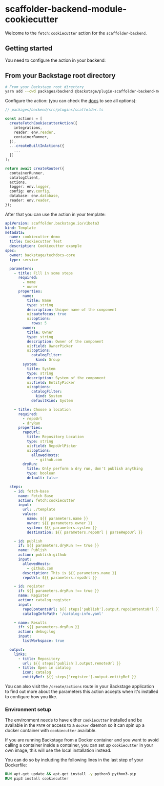 # scaffolder-backend-module-cookiecutter

Welcome to the `fetch:cookiecutter` action for the `scaffolder-backend`.

## Getting started

You need to configure the action in your backend:

## From your Backstage root directory

```bash
# From your Backstage root directory
yarn add --cwd packages/backend @backstage/plugin-scaffolder-backend-module-cookiecutter
```

Configure the action:
(you can check the [docs](https://backstage.io/docs/features/software-templates/writing-custom-actions#registering-custom-actions) to see all options):

```typescript
// packages/backend/src/plugins/scaffolder.ts

const actions = [
  createFetchCookiecutterAction({
    integrations,
    reader: env.reader,
    containerRunner,
  }),
  ...createBuiltInActions({
    ...
  })
];

return await createRouter({
  containerRunner,
  catalogClient,
  actions,
  logger: env.logger,
  config: env.config,
  database: env.database,
  reader: env.reader,
});
```

After that you can use the action in your template:

```yaml
apiVersion: scaffolder.backstage.io/v1beta3
kind: Template
metadata:
  name: cookiecutter-demo
  title: Cookiecutter Test
  description: Cookiecutter example
spec:
  owner: backstage/techdocs-core
  type: service

  parameters:
    - title: Fill in some steps
      required:
        - name
        - owner
      properties:
        name:
          title: Name
          type: string
          description: Unique name of the component
          ui:autofocus: true
          ui:options:
            rows: 5
        owner:
          title: Owner
          type: string
          description: Owner of the component
          ui:field: OwnerPicker
          ui:options:
            catalogFilter:
              kind: Group
        system:
          title: System
          type: string
          description: System of the component
          ui:field: EntityPicker
          ui:options:
            catalogFilter:
              kind: System
            defaultKind: System

    - title: Choose a location
      required:
        - repoUrl
        - dryRun
      properties:
        repoUrl:
          title: Repository Location
          type: string
          ui:field: RepoUrlPicker
          ui:options:
            allowedHosts:
              - github.com
        dryRun:
          title: Only perform a dry run, don't publish anything
          type: boolean
          default: false

  steps:
    - id: fetch-base
      name: Fetch Base
      action: fetch:cookiecutter
      input:
        url: ./template
        values:
          name: ${{ parameters.name }}
          owner: ${{ parameters.owner }}
          system: ${{ parameters.system }}
          destination: ${{ parameters.repoUrl | parseRepoUrl }}

    - id: publish
      if: ${{ parameters.dryRun !== true }}
      name: Publish
      action: publish:github
      input:
        allowedHosts:
          - github.com
        description: This is ${{ parameters.name }}
        repoUrl: ${{ parameters.repoUrl }}

    - id: register
      if: ${{ parameters.dryRun !== true }}
      name: Register
      action: catalog:register
      input:
        repoContentsUrl: ${{ steps['publish'].output.repoContentsUrl }}
        catalogInfoPath: '/catalog-info.yaml'

    - name: Results
      if: ${{ parameters.dryRun }}
      action: debug:log
      input:
        listWorkspace: true

  output:
    links:
      - title: Repository
        url: ${{ steps['publish'].output.remoteUrl }}
      - title: Open in catalog
        icon: catalog
        entityRef: ${{ steps['register'].output.entityRef }}
```

You can also visit the `/create/actions` route in your Backstage application to find out more about the parameters this action accepts when it's installed to configure how you like.

### Environment setup

The environment needs to have either `cookiecutter` installed and be available in the `PATH` or access to a `docker` daemon so it can spin up a docker container with `cookiecutter` available.

If you are running Backstage from a Docker container and you want to avoid calling a container inside a container, you can set up `cookiecutter` in your own image, this will use the local installation instead.

You can do so by including the following lines in the last step of your Dockerfile:

```dockerfile
RUN apt-get update && apt-get install -y python3 python3-pip
RUN pip3 install cookiecutter
```
